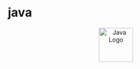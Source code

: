 # java #

<div align="center">
    <img src="https://cdn-icons-png.flaticon.com/512/311/311334.png" alt="Java Logo" width="80" height="80">
</div>

